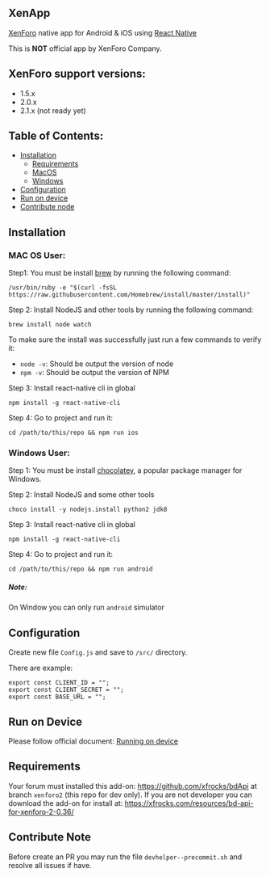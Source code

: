 XenApp
---------
[XenForo](https://xenforo.com) native app for Android & iOS using [React Native](https://facebook.github.io/react-native)

This is __NOT__ official app by XenForo Company.

## XenForo support versions:

* 1.5.x
* 2.0.x
* 2.1.x (not ready yet)

## Table of Contents:

* [Installation](#installation)
    * [Requirements](#requirements)
    * [MacOS](#mac-os-user)
    * [Windows](#windows-user)
* [Configuration](#configuration)
* [Run on device](#run-on-device)
* [Contribute node](#contribute-note)

Installation
---------------

### MAC OS User:

Step1: You must be install [brew](https://brew.sh) by running the following command:

`/usr/bin/ruby -e "$(curl -fsSL https://raw.githubusercontent.com/Homebrew/install/master/install)"`

Step 2: Install NodeJS and other tools by running the following command:

`brew install node watch`

To make sure the install was successfully just run a few commands to verify it:

* `node -v`: Should be output the version of node
* `npm -v`: Should be output the version of NPM

Step 3: Install react-native cli in global

`npm install -g react-native-cli`

Step 4: Go to project and run it:

`cd /path/to/this/repo && npm run ios`

### Windows User:

Step 1: You must be install [chocolatey](https://chocolatey.org/install), a popular package manager for Windows.

Step 2: Install NodeJS and some other tools

`choco install -y nodejs.install python2 jdk8`

Step 3: Install react-native cli in global

`npm install -g react-native-cli`

Step 4: Go to project and run it:

`cd /path/to/this/repo && npm run android`

##### Note:
On Window you can only run `android` simulator

Configuration
----------------
Create new file `Config.js` and save to `/src/` directory.

There are example:
```
export const CLIENT_ID = "";
export const CLIENT_SECRET = "";
export const BASE_URL = "";

```

Run on Device
-----------------
Please follow official document: [Running on device](https://facebook.github.io/react-native/docs/running-on-device#3-build-and-run-your-app)

Requirements
-------------
Your forum must installed this add-on: https://github.com/xfrocks/bdApi at branch `xenforo2` (this repo for dev only).
If you are not developer you can download the add-on for install at: https://xfrocks.com/resources/bd-api-for-xenforo-2-0.36/

Contribute Note
------------------
Before create an PR you may run the file `devhelper--precommit.sh` and resolve all issues if have.